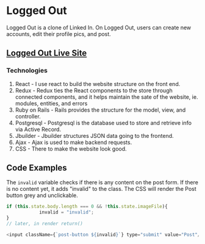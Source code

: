 # Logged Out
Logged Out is a clone of Linked In. On Logged Out, users can create new accounts, edit their profile pics, and post.
## [Logged Out Live Site](https://logged-out.herokuapp.com/#/)
### Technologies
1. React - I use react to build the website structure on the front end.
2. Redux - Redux ties the React components to the store through connected components, and it helps maintain the sate of the website, ie. modules, entities, and errors
3. Ruby on Rails - Rails provides the structure for the model, view, and controller.
4. Postgresql - Postgresql is the database used to store and retrieve info via Active Record.
5. Jbuilder - Jbuilder structures JSON data going to the frontend.
6. Ajax - Ajax is used to make backend requests.
7. CSS - There to make the website look good.

## Code Examples
The `invalid` variable checks if there is any content on the post form. If there is no content yet, it adds "invalid" to the class. The CSS will render the Post button grey and unclickable.
``` js
if (this.state.body.length === 0 && !this.state.imageFile){
            invalid = "invalid";
}
// later, in render return()

<input className={`post-button ${invalid}`} type="submit" value="Post"/>

